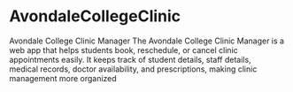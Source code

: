 # AvondaleCollegeClinic

Avondale College Clinic Manager
The Avondale College Clinic Manager is a web app that helps students book, reschedule, or cancel clinic appointments easily. It keeps track of student details, staff details,  
medical records, doctor availability, and prescriptions, making clinic management more organized
 
